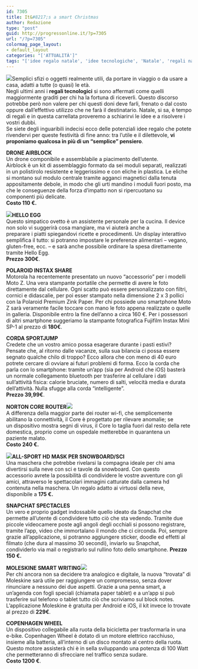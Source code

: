 ```yaml
---
id: 7305
title: It&#8217;s a smart Christmas
author: Redazione
type: "post"
guid: http://progressonline.it/?p=7305
url: "/?p=7305"
colormag_page_layout:
- default_layout
categories: "['ATTUALITÀ']"
tags: "['idee regalo natale', 'idee tecnologiche', 'Natale', 'regali natale', 'regali natale tecnologia', 'regali tecnologici']"
---
```


![](https://progressonline.it/wp-content/uploads/2017/11/santa-300x187.jpg)Semplici sfizi o oggetti realmente utili, da portare in viaggio o da usare a casa, adatti a tutte (o quasi) le età.  
Negli ultimi anni i **regali tecnologici** si sono affermati come quelli maggiormente graditi per chi ha la fortuna di riceverli. Questo discorso potrebbe però non valere per chi questi doni deve farli, frenato o dal costo oppure dall’effettivo utilizzo che ne farà il destinatario. Natale, si sa, è tempo di regali e in questa carrellata proveremo a schiarirvi le idee e a risolvere i vostri dubbi.  
Se siete degli inguaribili indecisi ecco delle potenziali idee regalo che potete rivendervi per queste festività di fine anno: tra l’utile e il dilettevole, **vi proponiamo qualcosa in più di un “semplice” pensiero**.

**DRONE AIRBLOCK**  
Un drone componibile e assemblabile a piacimento dell’utente.  
Airblock è un kit di assemblaggio formato da sei moduli separati, realizzati in un polistirolo resistente e leggerissimo e con eliche in plastica. Le eliche si montano sul modulo centrale tramite agganci magnetici dalla tenuta appositamente debole, in modo che gli urti mandino i moduli fuori posto, ma che le conseguenze della forza d’impatto non si ripercuotano su componenti più delicate.  
**Costo 110 €.**

**![](https://progressonline.it/wp-content/uploads/2017/11/hello-egg-300x169.jpg)HELLO EGG**  
Questo simpatico ovetto è un assistente personale per la cucina. Il device non solo vi suggerirà cosa mangiare, ma vi aiuterà anche a  
preparare i piatti spiegandovi ricette e procedimenti. Un display interattivo semplifica il tutto: si potranno impostare le preferenze alimentari – vegano, gluten-free, ecc. – e sarà anche possibile ordinare la spesa direttamente tramite Hello Egg.  
**Prezzo 300€**.

**POLAROID INSTAX SHARE**  
Motorola ha recentemente presentato un nuovo “accessorio” per i modelli Moto Z. Una vera stampante portatile che permette di avere le foto direttamente dal cellulare. Ogni scatto può essere personalizzato con filtri, cornici e didascalie, per poi esser stampato nella dimensione 2 x 3 pollici con la Polaroid Premium Zink Paper. Per chi possiede uno smartphone Moto Z sarà veramente facile toccare con mano le foto appena realizzate o quelle in galleria. Disponibile entro la fine dell’anno a circa 160 €. Per i possessori di altri smartphone suggeriamo la stampante fotografica Fujifilm Instax Mini SP-1 al prezzo di **180€**.

**CORDA SPORTJUMP**  
Credete che un vostro amico possa esagerare durante i pasti estivi? Pensate che, al ritorno dalle vacanze, sulla sua bilancia ci possa essere segnato qualche chilo di troppo? Ecco allora che con meno di 40 euro potrete cercare di ovviare ai futuri problemi di forma. Ecco la corda che parla con lo smartphone: tramite un’app (sia per Android che iOS) basterà un normale collegamento bluetooth per trasferire al cellulare i dati sull’attività fisica: calorie bruciate, numero di salti, velocità media e durata dell’attività. Nulla sfugge alla corda “intelligente”.  
**Prezzo 39,99€**.

**NORTON CORE ROUTER![](https://progressonline.it/wp-content/uploads/2017/11/norton-300x199.jpg)**  
A differenza della maggior parte dei router wi-fi, che semplicemente abilitano la connettività, il Core è progettato per rilevare anomalie; se  
un dispositivo mostra segni di virus, il Core lo taglia fuori dal resto della rete domestica, proprio come un ospedale metterebbe in quarantena un paziente malato.  
**Costo 240 €.**

**![](https://progressonline.it/wp-content/uploads/2017/11/as28v4wb-300x167.png)ALL-SPORT HD MASK PER SNOWBOARD/SCI**  
Una maschera che potrebbe rivelarsi la compagna ideale per chi ama divertirsi sulla neve con sci e tavole da snowboard. Con questo  
accessorio avrete la possibilità di condividere le vostre avventure con gli amici, attraverso le spettacolari immagini catturate dalla camera hd contenuta nella maschera. Un regalo adatto ai virtuosi della neve, disponibile a **175 €.**

**SNAPCHAT SPECTACLES**  
Un vero e proprio gadget indossabile quello ideato da Snapchat che permette all’utente di condividere tutto ciò che sta vedendo. Tramite due piccole videocamere poste agli angoli degli occhiali si possono registrare, tramite l’app, video che immortalano il mondo che ci circonda. Poi, sempre grazie all’applicazione, si potranno aggiungere sticker, doodle ed effetti al filmato (che dura al massimo 30 secondi), inviarlo su Snapchat, condividerlo via mail o registrarlo sul rullino foto dello smartphone. **Prezzo 150 €.**

**MOLESKINE SMART WRITING![](https://progressonline.it/wp-content/uploads/2017/11/moleskine-300x169.jpg)**  
Per chi ancora non sa decidere tra analogico e digitale, la nuova “trovata” di Moleskine sarà utile per raggiungere un compromesso, senza dover rinunciare a nessuno dei due aspetti. Grazie a una penna smart, a un’agenda con fogli speciali (chiamata paper tablet) e a un’app si può trasferire sul telefono o tablet tutto ciò che scriviamo sul block notes. L’applicazione Moleskine è gratuita per Android e iOS, il kit invece lo trovate al prezzo di **229€**.

**COPENHAGEN WHEEL**  
Un dispositivo collegabile alla ruota della bicicletta per trasformarla in una e-bike. Copenhagen Wheel è dotato di un motore elettrico racchiuso, insieme alla batteria, all’interno di un disco montato al centro della ruota. Questo motore assisterà chi è in sella sviluppando una potenza di 100 Watt che permetteranno di sfrecciare nel traffico senza sudare.  
**Costo 1200 €**.